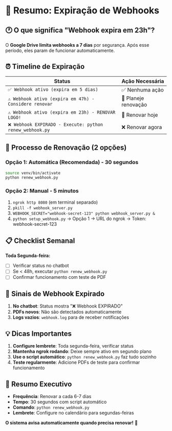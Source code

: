 # 📅 Resumo: Expiração de Webhooks

## 🕐 **O que significa "Webhook expira em 23h"?**

O **Google Drive limita webhooks a 7 dias** por segurança. Após esse período, eles param de funcionar automaticamente.

## ⏰ **Timeline de Expiração**

| Status | Ação Necessária |
|--------|----------------|
| `✅ Webhook ativo (expira em 5 dias)` | ✅ Nenhuma ação |
| `⚠️ Webhook ativo (expira em 47h) - Considere renovar` | 🔄 Planeje renovação |
| `⚠️ Webhook ativo (expira em 23h) - RENOVAR LOGO!` | 🚨 Renovar hoje |
| `❌ Webhook EXPIRADO - Execute: python renew_webhook.py` | ❌ Renovar agora |

## 🔄 **Processo de Renovação (2 opções)**

### **Opção 1: Automática (Recomendada) - 30 segundos**
```bash
source venv/bin/activate
python renew_webhook.py
```

### **Opção 2: Manual - 5 minutos**
1. `ngrok http 8080` (em terminal separado)
2. `pkill -f webhook_server.py`
3. `WEBHOOK_SECRET="webhook-secret-123" python webhook_server.py &`
4. `python setup_webhook.py` → Opção 1 → URL do ngrok → Token: webhook-secret-123

## 📋 **Checklist Semanal**

**Toda Segunda-feira:**
- [ ] Verificar status no chatbot
- [ ] Se < 48h, executar `python renew_webhook.py`
- [ ] Confirmar funcionamento com teste de PDF

## 🚨 **Sinais de Webhook Expirado**

1. **No chatbot**: Status mostra "❌ Webhook EXPIRADO"
2. **PDFs novos**: Não são detectados automaticamente
3. **Logs vazios**: `webhook.log` para de receber notificações

## 💡 **Dicas Importantes**

1. **Configure lembrete**: Toda segunda-feira, verificar status
2. **Mantenha ngrok rodando**: Deixe sempre ativo em segundo plano
3. **Use o script automático**: `python renew_webhook.py` faz tudo sozinho
4. **Teste regularmente**: Adicione PDFs de teste para confirmar funcionamento

## 🎯 **Resumo Executivo**

- **Frequência**: Renovar a cada 6-7 dias
- **Tempo**: 30 segundos com script automático
- **Comando**: `python renew_webhook.py`
- **Lembrete**: Configure no calendário para segundas-feiras

**O sistema avisa automaticamente quando precisa renovar!** 🔔 